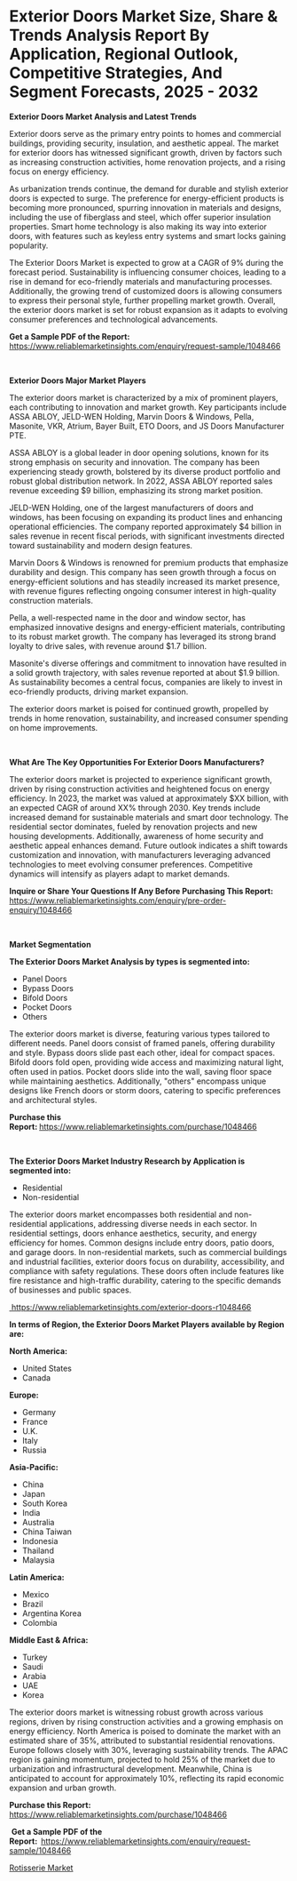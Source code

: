 <p><h1>Exterior Doors Market Size, Share & Trends Analysis Report By Application, Regional Outlook, Competitive Strategies, And Segment Forecasts, 2025 - 2032</h1></p><p><strong>Exterior Doors Market Analysis and Latest Trends</strong></p>
<p><p>Exterior doors serve as the primary entry points to homes and commercial buildings, providing security, insulation, and aesthetic appeal. The market for exterior doors has witnessed significant growth, driven by factors such as increasing construction activities, home renovation projects, and a rising focus on energy efficiency.</p><p>As urbanization trends continue, the demand for durable and stylish exterior doors is expected to surge. The preference for energy-efficient products is becoming more pronounced, spurring innovation in materials and designs, including the use of fiberglass and steel, which offer superior insulation properties. Smart home technology is also making its way into exterior doors, with features such as keyless entry systems and smart locks gaining popularity.</p><p>The Exterior Doors Market is expected to grow at a CAGR of 9% during the forecast period. Sustainability is influencing consumer choices, leading to a rise in demand for eco-friendly materials and manufacturing processes. Additionally, the growing trend of customized doors is allowing consumers to express their personal style, further propelling market growth. Overall, the exterior doors market is set for robust expansion as it adapts to evolving consumer preferences and technological advancements.</p></p>
<p><strong>Get a Sample PDF of the Report:&nbsp;</strong> <a href="https://www.reliablemarketinsights.com/enquiry/request-sample/1048466?utm_campaign=2580&utm_medium=2&utm_source=Github&utm_content=ia&utm_term=20022025&utm_id=exterior-doors">https://www.reliablemarketinsights.com/enquiry/request-sample/1048466</a></p>
<p>&nbsp;</p>
<p><strong>Exterior Doors Major Market Players</strong></p>
<p><p>The exterior doors market is characterized by a mix of prominent players, each contributing to innovation and market growth. Key participants include ASSA ABLOY, JELD-WEN Holding, Marvin Doors & Windows, Pella, Masonite, VKR, Atrium, Bayer Built, ETO Doors, and JS Doors Manufacturer PTE. </p><p>ASSA ABLOY is a global leader in door opening solutions, known for its strong emphasis on security and innovation. The company has been experiencing steady growth, bolstered by its diverse product portfolio and robust global distribution network. In 2022, ASSA ABLOY reported sales revenue exceeding $9 billion, emphasizing its strong market position.</p><p>JELD-WEN Holding, one of the largest manufacturers of doors and windows, has been focusing on expanding its product lines and enhancing operational efficiencies. The company reported approximately $4 billion in sales revenue in recent fiscal periods, with significant investments directed toward sustainability and modern design features. </p><p>Marvin Doors & Windows is renowned for premium products that emphasize durability and design. This company has seen growth through a focus on energy-efficient solutions and has steadily increased its market presence, with revenue figures reflecting ongoing consumer interest in high-quality construction materials.</p><p>Pella, a well-respected name in the door and window sector, has emphasized innovative designs and energy-efficient materials, contributing to its robust market growth. The company has leveraged its strong brand loyalty to drive sales, with revenue around $1.7 billion.</p><p>Masonite's diverse offerings and commitment to innovation have resulted in a solid growth trajectory, with sales revenue reported at about $1.9 billion. As sustainability becomes a central focus, companies are likely to invest in eco-friendly products, driving market expansion.</p><p>The exterior doors market is poised for continued growth, propelled by trends in home renovation, sustainability, and increased consumer spending on home improvements.</p></p>
<p>&nbsp;</p>
<p><strong>What Are The Key Opportunities For Exterior Doors Manufacturers?</strong></p>
<p><p>The exterior doors market is projected to experience significant growth, driven by rising construction activities and heightened focus on energy efficiency. In 2023, the market was valued at approximately $XX billion, with an expected CAGR of around XX% through 2030. Key trends include increased demand for sustainable materials and smart door technology. The residential sector dominates, fueled by renovation projects and new housing developments. Additionally, awareness of home security and aesthetic appeal enhances demand. Future outlook indicates a shift towards customization and innovation, with manufacturers leveraging advanced technologies to meet evolving consumer preferences. Competitive dynamics will intensify as players adapt to market demands.</p></p>
<p><strong>Inquire or Share Your Questions If Any Before Purchasing This Report:</strong> <a href="https://www.reliablemarketinsights.com/enquiry/pre-order-enquiry/1048466?utm_campaign=2580&utm_medium=2&utm_source=Github&utm_content=ia&utm_term=20022025&utm_id=exterior-doors">https://www.reliablemarketinsights.com/enquiry/pre-order-enquiry/1048466</a></p>
<p>&nbsp;</p>
<p><strong>Market Segmentation</strong></p>
<p><strong>The Exterior Doors Market Analysis by types is segmented into:</strong></p>
<p><ul><li>Panel Doors</li><li>Bypass Doors</li><li>Bifold Doors</li><li>Pocket Doors</li><li>Others</li></ul></p>
<p><p>The exterior doors market is diverse, featuring various types tailored to different needs. Panel doors consist of framed panels, offering durability and style. Bypass doors slide past each other, ideal for compact spaces. Bifold doors fold open, providing wide access and maximizing natural light, often used in patios. Pocket doors slide into the wall, saving floor space while maintaining aesthetics. Additionally, "others" encompass unique designs like French doors or storm doors, catering to specific preferences and architectural styles.</p></p>
<p><strong>Purchase this Report:&nbsp;</strong><a href="https://www.reliablemarketinsights.com/purchase/1048466?utm_campaign=2580&utm_medium=2&utm_source=Github&utm_content=ia&utm_term=20022025&utm_id=exterior-doors">https://www.reliablemarketinsights.com/purchase/1048466</a></p>
<p>&nbsp;</p>
<p><strong>The Exterior Doors Market Industry Research by Application is segmented into:</strong></p>
<p><ul><li>Residential</li><li>Non-residential</li></ul></p>
<p><p>The exterior doors market encompasses both residential and non-residential applications, addressing diverse needs in each sector. In residential settings, doors enhance aesthetics, security, and energy efficiency for homes. Common designs include entry doors, patio doors, and garage doors. In non-residential markets, such as commercial buildings and industrial facilities, exterior doors focus on durability, accessibility, and compliance with safety regulations. These doors often include features like fire resistance and high-traffic durability, catering to the specific demands of businesses and public spaces.</p></p>
<p><a href="https://www.reliablemarketinsights.com/exterior-doors-r1048466?utm_campaign=2580&utm_medium=2&utm_source=Github&utm_content=ia&utm_term=20022025&utm_id=exterior-doors">&nbsp;https://www.reliablemarketinsights.com/exterior-doors-r1048466</a></p>
<p><strong>In terms of Region, the Exterior Doors Market Players available by Region are:</strong></p>
<p>
    <p> <strong> North America: </strong>
        <ul>
            <li>United States</li>
            <li>Canada</li>
        </ul>
        </p> 
    <p> <strong> Europe: </strong>
        <ul>
            <li>Germany</li>
            <li>France</li>
            <li>U.K.</li>
            <li>Italy</li>
            <li>Russia</li>
        </ul>
        </p> 
    <p> <strong> Asia-Pacific: </strong>
        <ul>
            <li>China</li>
            <li>Japan</li>
            <li>South Korea</li>
            <li>India</li>
            <li>Australia</li>
            <li>China Taiwan</li>
            <li>Indonesia</li>
            <li>Thailand</li>
            <li>Malaysia</li>
        </ul>
        </p> 
    <p> <strong> Latin America: </strong>
        <ul>
            <li>Mexico</li>
            <li>Brazil</li>
            <li>Argentina Korea</li>
            <li>Colombia</li>
        </ul>
        </p> 
    <p> <strong> Middle East & Africa: </strong>
        <ul>
            <li>Turkey</li>
            <li>Saudi</li>
            <li>Arabia</li>
            <li>UAE</li>
            <li>Korea</li>
        </ul>
    </p>
    </p>
<p><p>The exterior doors market is witnessing robust growth across various regions, driven by rising construction activities and a growing emphasis on energy efficiency. North America is poised to dominate the market with an estimated share of 35%, attributed to substantial residential renovations. Europe follows closely with 30%, leveraging sustainability trends. The APAC region is gaining momentum, projected to hold 25% of the market due to urbanization and infrastructural development. Meanwhile, China is anticipated to account for approximately 10%, reflecting its rapid economic expansion and urban growth.</p></p>
<p><strong>Purchase this Report: </strong><a href="https://www.reliablemarketinsights.com/purchase/1048466?utm_campaign=2580&utm_medium=2&utm_source=Github&utm_content=ia&utm_term=20022025&utm_id=exterior-doors">https://www.reliablemarketinsights.com/purchase/1048466</a></p>
<p>&nbsp;<strong>Get a Sample PDF of the Report:&nbsp;&nbsp;</strong><a href="https://www.reliablemarketinsights.com/enquiry/request-sample/1048466?utm_campaign=2580&utm_medium=2&utm_source=Github&utm_content=ia&utm_term=20022025&utm_id=exterior-doors">https://www.reliablemarketinsights.com/enquiry/request-sample/1048466</a></p>
<p><strong></strong></p>
<p><p><a href="https://github.com/ccreola81/Market-Research-Report-List-1/blob/main/rotisserie-market.md?utm_campaign=2580&utm_medium=2&utm_source=Github&utm_content=ia&utm_term=20022025&utm_id=exterior-doors">Rotisserie Market</a></p></p>